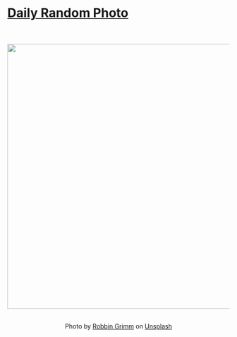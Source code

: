 # [Daily Random Photo](https://www.dailyrandomphoto.com/)

<div align="center">
  <br>
  <br>
  <a href="https://www.dailyrandomphoto.com/p/2023/2023-05-06/"><img src="https://images.unsplash.com/photo-1682160778546-5b7209af0efe?crop=entropy&cs=tinysrgb&fit=max&fm=jpg&ixid=Mnw3NzUwOHwwfDF8cmFuZG9tfHx8fHx8fHx8MTY4MzMzMjg4MA&ixlib=rb-4.0.3&q=80&w=1080" width="600px"></a>
  <br>
  <br>
  <p class="has-text-grey">Photo by <a href="https://unsplash.com/@robbin_ec?utm_source=Daily%20Random%20Photo&amp;utm_medium=referral" target="_blank" rel="noopener noreferrer">Robbin Grimm</a> on <a href="https://unsplash.com/photos/PGQxDybhl90?utm_source=Daily%20Random%20Photo&amp;utm_medium=referral" target="_blank" rel="noopener noreferrer">Unsplash</a></p>
</div>
